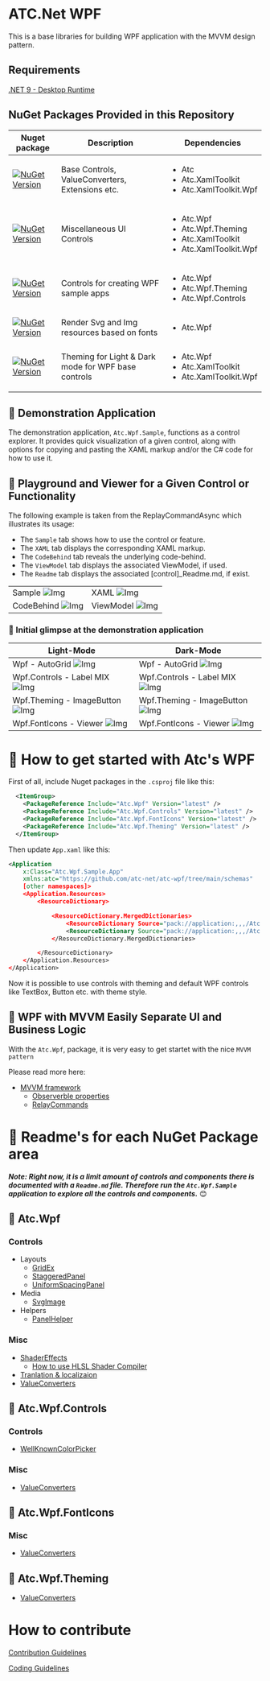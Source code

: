 # ATC.Net WPF

This is a base libraries for building WPF application with the MVVM design pattern.

## Requirements

[.NET 9 - Desktop Runtime](https://dotnet.microsoft.com/en-us/download/dotnet/9.0)

## NuGet Packages Provided in this Repository

| Nuget package                                                                                                                                                                                       | Description                                         | Dependencies                                 |
|-----------------------------------------------------------------------------------------------------------------------------------------------------------------------------------------------------|-----------------------------------------------------|----------------------------------------------|
| [![NuGet Version](https://img.shields.io/nuget/v/Atc.Wpf.svg?label=Atc.Wpf&logo=nuget&style=for-the-badge)](https://www.nuget.org/packages/Atc.Wpf)                                                 | Base Controls, ValueConverters, Extensions etc.     | <ul><li>Atc</li><li>Atc.XamlToolkit</li><li>Atc.XamlToolkit.Wpf</li></ul>                                          |
| [![NuGet Version](https://img.shields.io/nuget/v/Atc.Wpf.Controls.svg?label=Atc.Wpf.Controls&logo=nuget&style=for-the-badge)](https://www.nuget.org/packages/Atc.Wpf.Controls)                      | Miscellaneous UI Controls                           | <ul><li>Atc.Wpf</li><li>Atc.Wpf.Theming</li><li>Atc.XamlToolkit</li><li>Atc.XamlToolkit.Wpf</li></ul>                    |
| [![NuGet Version](https://img.shields.io/nuget/v/Atc.Wpf.Controls.Sample.svg?label=Atc.Wpf.Controls.Sample&logo=nuget&style=for-the-badge)](https://www.nuget.org/packages/Atc.Wpf.Controls.Sample) | Controls for creating WPF sample apps               | <ul><li>Atc.Wpf</li><li>Atc.Wpf.Theming</li><li>Atc.Wpf.Controls</li></ul> |
| [![NuGet Version](https://img.shields.io/nuget/v/Atc.Wpf.FontIcons.svg?label=Atc.Wpf.FontIcons&logo=nuget&style=for-the-badge)](https://www.nuget.org/packages/Atc.Wpf.FontIcons)                   | Render Svg and Img resources based on fonts         | <ul><li>Atc.Wpf</li></ul>                                      |
| [![NuGet Version](https://img.shields.io/nuget/v/Atc.Wpf.Theming.svg?label=Atc.Wpf.Theming&logo=nuget&style=for-the-badge)](https://www.nuget.org/packages/Atc.Wpf.Theming)                         | Theming for Light & Dark mode for WPF base controls | <ul><li>Atc.Wpf</li><li>Atc.XamlToolkit</li><li>Atc.XamlToolkit.Wpf</li></ul>                                      |

## 🔎 Demonstration Application

The demonstration application, `Atc.Wpf.Sample`, functions as a control explorer.
It provides quick visualization of a given control, along with options for
copying and pasting the XAML markup and/or the C# code for how to use it.

## 🎈 Playground and Viewer for a Given Control or Functionality

The following example is taken from the ReplayCommandAsync which illustrates its usage:

- The `Sample` tab shows how to use the control or feature.
- The `XAML` tab displays the corresponding XAML markup.
- The `CodeBehind` tab reveals the underlying code-behind.
- The `ViewModel` tab displays the associated ViewModel, if used.
- The `Readme` tab displays the associated [control]_Readme.md, if exist.

|                                                                         |                                                                       |
|-------------------------------------------------------------------------|-----------------------------------------------------------------------|
| Sample ![Img](docs/images/lm-wpf-replaycommandasync-sample.png)         | XAML ![Img](docs/images/lm-wpf-replaycommandasync-xaml.png)           |
| CodeBehind ![Img](docs/images/lm-wpf-replaycommandasync-codebehind.png) | ViewModel ![Img](docs/images/lm-wpf-replaycommandasync-viewmodel.png) |

### 🔦 Initial glimpse at the demonstration application

| Light-Mode                                                                   | Dark-Mode                                                                    |
|------------------------------------------------------------------------------|------------------------------------------------------------------------------|
| Wpf - AutoGrid ![Img](docs/images/lm-wpf-autogrid.png)                       | Wpf - AutoGrid ![Img](docs/images/dm-wpf-autogrid.png)                       |
| Wpf.Controls - Label MIX ![Img](docs/images/lm-wpf-controls-label-mix.png)   | Wpf.Controls - Label MIX ![Img](docs/images/dm-wpf-controls-label-mix.png)   |
| Wpf.Theming - ImageButton ![Img](docs/images/lm-wpf-theming-imagebutton.png) | Wpf.Theming - ImageButton ![Img](docs/images/dm-wpf-theming-imagebutton.png) |
| Wpf.FontIcons - Viewer ![Img](docs/images/lm-wpf-fonicons-viewer.png)        | Wpf.FontIcons - Viewer ![Img](docs/images/dm-wpf-fonicons-viewer.png)        |

# 🚀 How to get started with Atc's WPF

First of all, include Nuget packages in the `.csproj` file like this:

```xml
  <ItemGroup>
    <PackageReference Include="Atc.Wpf" Version="latest" />
    <PackageReference Include="Atc.Wpf.Controls" Version="latest" />
    <PackageReference Include="Atc.Wpf.FontIcons" Version="latest" />
    <PackageReference Include="Atc.Wpf.Theming" Version="latest" />
  </ItemGroup>
```

Then update `App.xaml` like this:

```xml
<Application
    x:Class="Atc.Wpf.Sample.App"
    xmlns:atc="https://github.com/atc-net/atc-wpf/tree/main/schemas"
    [other namespaces]>
    <Application.Resources>
        <ResourceDictionary>

            <ResourceDictionary.MergedDictionaries>
                <ResourceDictionary Source="pack://application:,,,/Atc.Wpf.Theming;component/Styles/Default.xaml" />
                <ResourceDictionary Source="pack://application:,,,/Atc.Wpf.Controls;component/Styles/Controls.xaml" />
            </ResourceDictionary.MergedDictionaries>

        </ResourceDictionary>
    </Application.Resources>
</Application>
```

Now it is possible to use controls with theming and default WPF controls like TextBox, Button etc. with theme style.

## 💝 WPF with MVVM Easily Separate UI and Business Logic

With the `Atc.Wpf`, package, it is very easy to get startet with the nice `MVVM pattern`

Please read more here:

- [MVVM framework](docs/Mvvm/@Readme.md)
  - [Observerble properties](docs/Mvvm/@Readme.md)
  - [RelayCommands](docs/Mvvm/@Readme.md)

# 📝 Readme's for each NuGet Package area

***Note: Right now, it is a limit amount of controls and components there is documented with a `Readme.md` file.
Therefore run the `Atc.Wpf.Sample` application to explore all the controls and components.*** 😊

## 💟 Atc.Wpf

### Controls

- Layouts
  - [GridEx](src/Atc.Wpf/Controls/Layouts/GridEx_Readme.md)
  - [StaggeredPanel](src/Atc.Wpf/Controls/Layouts/StaggeredPanel_Readme.md)
  - [UniformSpacingPanel](src/Atc.Wpf/Controls/Layouts/UniformSpacingPanel_Readme.md)
- Media
  - [SvgImage](src/Atc.Wpf/Controls/Media/SvgImage_Readme.md)
- Helpers
  - [PanelHelper](src/Atc.Wpf/Helpers/PanelHelper_Readme.md)

### Misc

- [ShaderEffects](src/Atc.Wpf/Media/ShaderEffects/@Readme.md)
  - [How to use HLSL Shader Compiler](src/Atc.Wpf/Media/ShaderEffects/Shaders/@Readme.md)
- [Tranlation & localizaion](src/Atc.Wpf/Translation/@Readme.md)
- [ValueConverters](src/Atc.Wpf/ValueConverters/@Readme.md)

## 💟 Atc.Wpf.Controls

### Controls

- [WellKnownColorPicker](src/Atc.Wpf.Controls/ColorControls/WellKnownColorPicker_Readme.md)

### Misc

- [ValueConverters](src/Atc.Wpf.Controls/ValueConverters/@Readme.md)

## 💟 Atc.Wpf.FontIcons

### Misc

- [ValueConverters](src/Atc.Wpf.FontIcons/ValueConverters/@Readme.md)

## 💟 Atc.Wpf.Theming

- [ValueConverters](src/Atc.Wpf.Theming/ValueConverters/@Readme.md)

# How to contribute

[Contribution Guidelines](https://atc-net.github.io/introduction/about-atc#how-to-contribute)

[Coding Guidelines](https://atc-net.github.io/introduction/about-atc#coding-guidelines)
